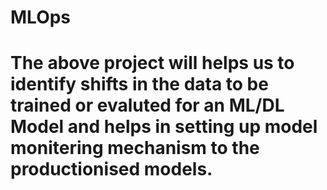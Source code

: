 # MLOps
# The above project will helps us to identify shifts in the data to be trained or evaluted for an ML/DL Model and helps in setting up model monitering mechanism to the productionised models.
